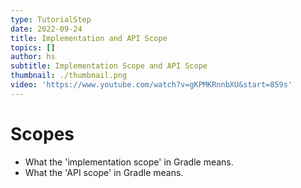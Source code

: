 ```yaml
---
type: TutorialStep
date: 2022-09-24
title: Implementation and API Scope
topics: []
author: hs
subtitle: Implementation Scope and API Scope
thumbnail: ./thumbnail.png
video: 'https://www.youtube.com/watch?v=gKPMKRnnbXU&start=859s'
---
```


# Scopes

* What the 'implementation scope' in Gradle means.
* What the 'API scope' in Gradle means.

